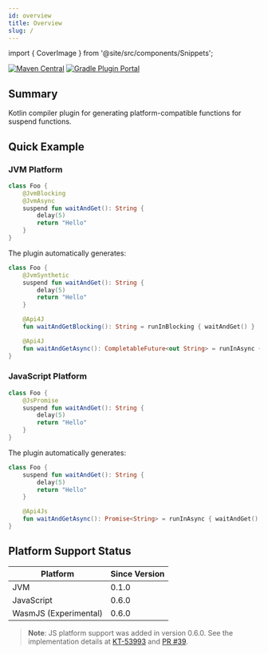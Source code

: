 ```yaml
---
id: overview
title: Overview
slug: /
---
```


import { CoverImage } from '@site/src/components/Snippets';

[![Maven Central](https://img.shields.io/maven-central/v/love.forte.plugin.suspend-transform/suspend-transform-plugin)](https://repo1.maven.org/maven2/love/forte/plugin/suspend-transform/suspend-transform-plugin/)
[![Gradle Plugin Portal](https://img.shields.io/gradle-plugin-portal/v/love.forte.plugin.suspend-transform)](https://plugins.gradle.org/plugin/love.forte.plugin.suspend-transform)

<CoverImage />

## Summary

Kotlin compiler plugin for generating platform-compatible functions for suspend functions.

## Quick Example

### JVM Platform

```kotlin
class Foo {
    @JvmBlocking
    @JvmAsync
    suspend fun waitAndGet(): String {
        delay(5)
        return "Hello"
    }
}
```

The plugin automatically generates:

```kotlin
class Foo {
    @JvmSynthetic
    suspend fun waitAndGet(): String {
        delay(5)
        return "Hello"
    }

    @Api4J
    fun waitAndGetBlocking(): String = runInBlocking { waitAndGet() }

    @Api4J
    fun waitAndGetAsync(): CompletableFuture<out String> = runInAsync { waitAndGet() }
}
```

### JavaScript Platform

```kotlin
class Foo {
    @JsPromise
    suspend fun waitAndGet(): String {
        delay(5)
        return "Hello"
    }
}
```

The plugin automatically generates:

```kotlin
class Foo {
    suspend fun waitAndGet(): String {
        delay(5)
        return "Hello"
    }

    @Api4Js
    fun waitAndGetAsync(): Promise<String> = runInAsync { waitAndGet() }
}
```

## Platform Support Status

| Platform              | Since Version |
|-----------------------|---------------|
| JVM                   | 0.1.0         |
| JavaScript            | 0.6.0         |
| WasmJS (Experimental) | 0.6.0         |

> **Note**: JS platform support was added in version 0.6.0. See the implementation details
> at [KT-53993](https://youtrack.jetbrains.com/issue/KT-53993)
> and [PR #39](https://github.com/ForteScarlet/kotlin-suspend-transform-compiler-plugin/pull/39).
